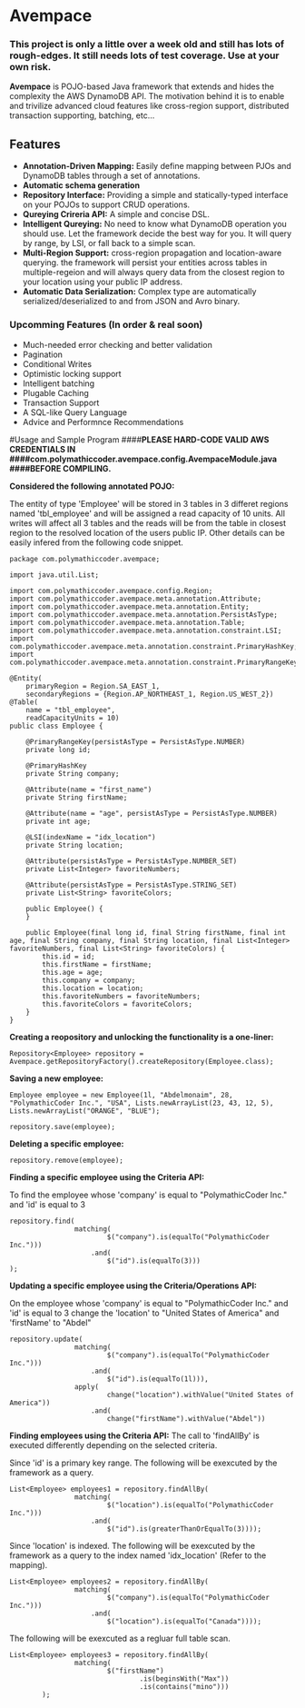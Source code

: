 Avempace
========
### This project is only a little over a week old and still has lots of rough-edges. It still needs lots of test coverage. Use at your own risk.

__Avempace__ is POJO-based Java framework that extends and hides the complexity the AWS DynamoDB API. The motivation behind it is to enable and trivilize advanced cloud features like cross-region support, distributed transaction supporting, batching, etc…

## Features

* __Annotation-Driven Mapping:__ Easily define mapping between PJOs and DynamoDB tables through a set of annotations.
* __Automatic schema generation__
* __Repository Interface:__ Providing a simple and statically-typed interface on your POJOs to support CRUD operations.
* __Qureying Crireria API:__ A simple and concise DSL.
* __Intelligent Qureying:__ No need to know what DynamoDB operation you should use. Let the framework decide the best way for you. It will query by range, by LSI, or fall back to a simple scan.
* __Multi-Region Support:__ cross-region propagation and location-aware querying. the framework will persist your entities across tables in multiple-regeion and will always query data from the closest region to your location using your public IP address.
* __Automatic Data Serialization:__ Complex type are automatically serialized/deserialized to and from JSON and Avro binary.

### Upcomming Features (In order & real soon)

* Much-needed error checking and better validation
* Pagination
* Conditional Writes
* Optimistic locking support
* Intelligent batching
* Plugable Caching
* Transaction Support
* A SQL-like Query Language
* Advice and Performnce Recommendations



#Usage and Sample Program
####__PLEASE HARD-CODE VALID AWS CREDENTIALS IN 
####com.polymathiccoder.avempace.config.AvempaceModule.java
####BEFORE COMPILING.__


__Considered the following annotated POJO:__

The entity of type 'Employee' will be stored in 3 tables in 3 differet regions named 'tbl_employee' and will be assigned a read capacity of 10 units. All writes will affect all 3 tables and the reads will be from the table in closest region to the resolved location of the users public IP. Other details can be easily infered from the following code snippet.


```
package com.polymathiccoder.avempace;

import java.util.List;

import com.polymathiccoder.avempace.config.Region;
import com.polymathiccoder.avempace.meta.annotation.Attribute;
import com.polymathiccoder.avempace.meta.annotation.Entity;
import com.polymathiccoder.avempace.meta.annotation.PersistAsType;
import com.polymathiccoder.avempace.meta.annotation.Table;
import com.polymathiccoder.avempace.meta.annotation.constraint.LSI;
import com.polymathiccoder.avempace.meta.annotation.constraint.PrimaryHashKey;
import com.polymathiccoder.avempace.meta.annotation.constraint.PrimaryRangeKey;

@Entity(
	primaryRegion = Region.SA_EAST_1, 
	secondaryRegions = {Region.AP_NORTHEAST_1, Region.US_WEST_2})
@Table(
	name = "tbl_employee", 
	readCapacityUnits = 10)
public class Employee {

	@PrimaryRangeKey(persistAsType = PersistAsType.NUMBER)
	private long id;

	@PrimaryHashKey
	private String company;

	@Attribute(name = "first_name")
	private String firstName;

	@Attribute(name = "age", persistAsType = PersistAsType.NUMBER)
	private int age;

	@LSI(indexName = "idx_location")
	private String location;

	@Attribute(persistAsType = PersistAsType.NUMBER_SET)
	private List<Integer> favoriteNumbers;

	@Attribute(persistAsType = PersistAsType.STRING_SET)
	private List<String> favoriteColors;

	public Employee() {
	}

	public Employee(final long id, final String firstName, final int age, final String company, final String location, final List<Integer> favoriteNumbers, final List<String> favoriteColors) {
		this.id = id;
		this.firstName = firstName;
		this.age = age;
		this.company = company;
		this.location = location;
		this.favoriteNumbers = favoriteNumbers;
		this.favoriteColors = favoriteColors;
	}
}
```

__Creating a reopository and unlocking the functionality is a one-liner:__

```
Repository<Employee> repository = Avempace.getRepositoryFactory().createRepository(Employee.class);
```
__Saving a new employee:__

```
Employee employee = new Employee(1l, "Abdelmonaim", 28, "PolymathicCoder Inc.", "USA", Lists.newArrayList(23, 43, 12, 5), Lists.newArrayList("ORANGE", "BLUE");

repository.save(employee);
```
__Deleting a specific employee:__

```
repository.remove(employee);
```
__Finding a specific employee using the Criteria API:__

To find the employee whose 'company' is equal to "PolymathicCoder Inc." and 'id' is equal to 3

```
repository.find(
				matching(
						$("company").is(equalTo("PolymathicCoder Inc.")))
					.and(
						$("id").is(equalTo(3)))
);
```
__Updating a specific employee using the Criteria/Operations API:__

On the employee whose 'company' is equal to "PolymathicCoder Inc." and 'id' is equal to 3 change the 'location' to "United States of America" and 'firstName' to "Abdel"

```
repository.update(
				matching(
						$("company").is(equalTo("PolymathicCoder Inc.")))
					.and(
						$("id").is(equalTo(1l))),
				apply(
						change("location").withValue("United States of America"))
					.and(
						change("firstName").withValue("Abdel"))
```
__Finding employees using the Criteria API:__
The call to 'findAllBy' is executed differently depending on the selected criteria.

Since 'id' is a primary key range. The following will be exexcuted by the framework as a query.

```
List<Employee> employees1 = repository.findAllBy(
				matching(
						$("location").is(equalTo("PolymathicCoder Inc.")))
					.and(
						$("id").is(greaterThanOrEqualTo(3))));
```
Since 'location' is indexed. The following will be exexcuted by the framework as a query to the index named 'idx_location' (Refer to the mapping).

```
List<Employee> employees2 = repository.findAllBy(
				matching(
						$("company").is(equalTo("PolymathicCoder Inc.")))
					.and(
						$("location").is(equalTo("Canada"))));
```
The following will be exexcuted as a regluar full table scan.

```
List<Employee> employees3 = repository.findAllBy(
				matching(
						$("firstName")
								.is(beginsWith("Max"))
								.is(contains("mino")))
		);
```
